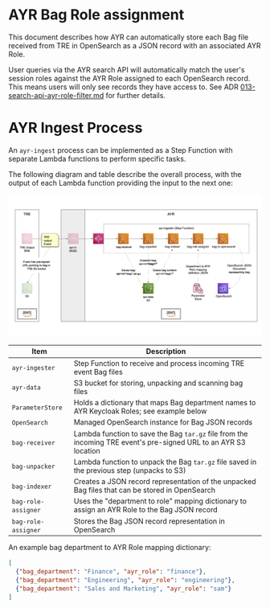 # AYR Bag Role assignment

This document describes how AYR can automatically store each Bag file received
from TRE in OpenSearch as a JSON record with an associated AYR Role.

User queries via the AYR search API will automatically match the user's
session roles against the AYR Role assigned to each OpenSearch record. This
means users will only see records they have access to. See ADR
[013-search-api-ayr-role-filter.md](013-search-api-ayr-role-filter.md) for
further details.

# AYR Ingest Process

An `ayr-ingest` process can be implemented as a Step Function with separate
Lambda functions to perform specific tasks.

The following diagram and table describe the overall process, with the output
of each Lambda function providing the input to the next one:

![images/014-bag-ingest-ayr-role-assignment.png](images/014-bag-ingest-ayr-role-assignment.png)

| Item                | Description                                                                                                      |
|---------------------|------------------------------------------------------------------------------------------------------------------|
| `ayr-ingester`      | Step Function to receive and process incoming TRE event Bag files                                                |
| `ayr-data`          | S3 bucket for storing, unpacking and scanning bag files                                                          |
| `ParameterStore`    | Holds a dictionary that maps Bag department names to AYR Keycloak Roles; see example below                       |
| `OpenSearch`        | Managed OpenSearch instance for Bag JSON records                                                                 |
| `bag-receiver`      | Lambda function to save the Bag `tar.gz` file from the incoming TRE event's pre-signed URL to an AYR S3 location |
| `bag-unpacker`      | Lambda function to unpack the Bag `tar.gz` file saved in the previous step (unpacks to S3)                       |
| `bag-indexer`       | Creates a JSON record representation of the unpacked Bag files that can be stored in OpenSearch                  |
| `bag-role-assigner` | Uses the "department to role" mapping dictionary to assign an AYR Role to the Bag JSON record                    |
| `bag-role-assigner` | Stores the Bag JSON record representation in OpenSearch                                                          |

An example bag department to AYR Role mapping dictionary:

```json
[
  {"bag_department": "Finance", "ayr_role": "finance"},
  {"bag_department": "Engineering", "ayr_role": "engineering"},
  {"bag_department": "Sales and Marketing", "ayr_role": "sam"}
]
```
